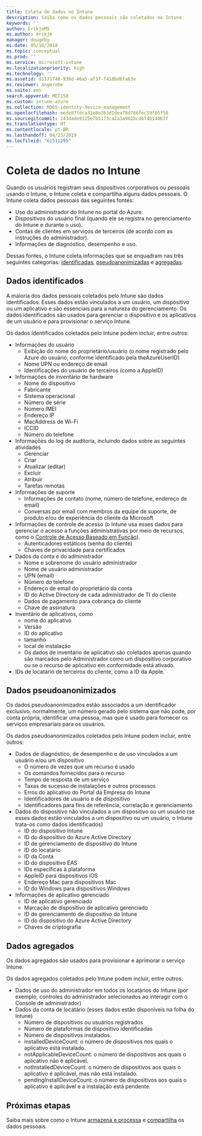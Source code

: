 ```yaml
---
title: Coleta de dados no Intune
description: Saiba como os dados pessoais são coletados no Intune.
keywords: ''
author: ErikjeMS
ms.author: erikje
manager: dougeby
ms.date: 05/18/2018
ms.topic: conceptual
ms.prod: ''
ms.service: microsoft-intune
ms.localizationpriority: high
ms.technology: ''
ms.assetid: d1171740-936d-46a5-af37-f418bd6fa63e
ms.reviewer: angerobe
ms.suite: ems
search.appverid: MET150
ms.custom: intune-azure
ms.collection: M365-identity-device-management
ms.openlocfilehash: eede87fdca31e8e263d1dea78d766fec59f05f58
ms.sourcegitcommit: 143dade9125e7b5173ca2a3a902bcd6f4b14067f
ms.translationtype: HT
ms.contentlocale: pt-BR
ms.lasthandoff: 04/23/2019
ms.locfileid: "61511295"
---
```

# <a name="data-collection-in-intune"></a>Coleta de dados no Intune

Quando os usuários registram seus dispositivos corporativos ou pessoais usando o Intune, o Intune coleta e compartilha alguns dados pessoais. O Intune coleta dados pessoais das seguintes fontes:

- Uso do administrador do Intune no portal do Azure.
- Dispositivos do usuário final (quando ele se registra no gerenciamento do Intune e durante o uso).
- Contas de clientes em serviços de terceiros (de acordo com as instruções do administrador).
- Informações de diagnóstico, desempenho e uso.

Dessas fontes, o Intune coleta informações que se enquadram nas três seguintes categorias: [identificadas](#identified-data), [pseudoanonimizadas](#pseudonymized-data) e [agregadas](#aggregated-data).

## <a name="identified-data"></a>Dados identificados

A maioria dos dados pessoais coletados pelo Intune são dados identificados. Esses dados estão vinculados a um usuário, um dispositivo ou um aplicativo e são essenciais para a natureza do gerenciamento. Os dados identificados são usados para gerenciar o dispositivo e os aplicativos de um usuário e para provisionar o serviço Intune.

Os dados identificados coletados pelo Intune podem incluir, entre outros: 

- Informações do usuário
    - Exibição do nome do proprietário/usuário (o nome registrado pelo Azure do usuário, conforme identificado pela theAzureUserID)
    - Nome UPN ou endereço de email
    - Identificações do usuário de terceiros (como a AppleID)
- Informações de inventário de hardware
    - Nome do dispositivo
    - Fabricante
    - Sistema operacional
    - Número de série
    - Número IMEI
    - Endereço IP
    - MacAddress de Wi-Fi
    - ICCID
    - Número do telefone
- Informações do log de auditoria, incluindo dados sobre as seguintes atividades
    - Gerenciar
    - Criar
    - Atualizar (editar)
    - Excluir
    - Atribuir
    - Tarefas remotas
- Informações de suporte
    - Informações de contato (nome, número de telefone, endereço de email)
    - Conversas por email com membros da equipe de suporte, de produto e/ou de experiência do cliente da Microsoft
- Informações de controle de acesso (o Intune usa esses dados para gerenciar o acesso a funções administrativas por meio de recursos, como o [Controle de Acesso Baseado em Função](role-based-access-control.md)).
    - Autenticadores estáticos (senha do cliente)
    - Chaves de privacidade para certificados 
- Dados da conta e do administrador
    - Nome e sobrenome do usuário administrador
    - Nome de usuário administrador
    - UPN (email)
    - Número do telefone
    - Endereço de email do proprietário da conta
    - ID do Active Directory de cada administrador de TI do cliente
    - Dados de pagamento para cobrança do cliente
    - Chave de assinatura
- Inventário de aplicativos, como
    - nome do aplicativo
    - Versão
    - ID do aplicativo
    - tamanho
    - local de instalação
    - Os dados de inventário de aplicativo são coletados apenas quando são marcados pelo Administrador como um dispositivo corporativo ou se o recurso de aplicativo em conformidade está ativado.  
- IDs de locatário de terceiros do cliente, como a ID da Apple. 

## <a name="pseudonymized-data"></a>Dados pseudoanonimizados

Os dados pseudoanonimizados estão associados a um identificador exclusivo, normalmente, um número gerado pelo sistema que não pode, por conta própria, identificar uma pessoa, mas que é usado para fornecer os serviços empresariais para os usuários. 

Os dados pseudoanonimizados coletados pelo Intune podem incluir, entre outros: 

- Dados de diagnóstico, de desempenho e de uso vinculados a um usuário e/ou um dispositivo
    - O número de vezes que um recurso é usado
    - Os comandos fornecidos para o recurso
    - Tempo de resposta de um serviço
    - Taxas de sucesso de instalações e outros processos
    - Erros do aplicativo do Portal da Empresa do Intune
    - Identificadores de usuário e de dispositivo
    - Identificadores para fins de referência, correlação e gerenciamento 
- Dados do dispositivo não vinculados a um dispositivo ou um usuário (se esses dados estão vinculados a um dispositivo ou um usuário, o Intune trata-os como dados identificados)
    - ID do dispositivo Intune
    - ID do dispositivo do Azure Active Directory
    - ID de gerenciamento de dispositivo do Intune
    - ID do locatário
    - ID da Conta
    - ID do dispositivo EAS
    - IDs específicas à plataforma
    - AppleID para dispositivos iOS
    - Endereço Mac para dispositivos Mac
    - ID do Windows para dispositivos Windows
- Informações de aplicativo gerenciado
    - ID de aplicativo gerenciado
    - Marcação de dispositivo de aplicativo gerenciado
    - ID de gerenciamento de dispositivo do Intune
    - ID do dispositivo do Azure Active Directory
    - Chaves de criptografia

## <a name="aggregated-data"></a>Dados agregados

Os dados agregados são usados para provisionar e aprimorar o serviço Intune. 

Os dados agregados coletados pelo Intune podem incluir, entre outros: 

- Dados de uso do administrador em todos os locatários do Intune (por exemplo, controles do administrador selecionados ao interagir com o Console de administrador)
- Dados da conta de locatário (esses dados estão disponíveis na folha do Intune)
    - Número de dispositivos ou usuários registrados
    - Número de plataformas de dispositivo identificadas  
    - Número de dispositivos instalados
    - installedDeviceCount: o número de dispositivos nos quais o aplicativo está instalado.
    - notApplicableDeviceCount: o número de dispositivos aos quais o aplicativo não é aplicável.
    - notInstalledDeviceCount: o número de dispositivos aos quais o aplicativo é aplicável, mas não está instalado.
    - pendingInstallDeviceCount: o número de dispositivos aos quais o aplicativo é aplicável e a instalação está pendente.
    
## <a name="next-steps"></a>Próximas etapas

Saiba mais sobre como o Intune [armazena e processa](privacy-data-store-process.md) e [compartilha](privacy-data-secure-share.md) os dados pessoais. 

